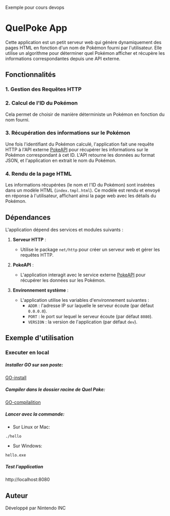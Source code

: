 Exemple pour cours devops

# QuelPoke App

Cette application est un petit serveur web qui génère dynamiquement des pages HTML en fonction d'un nom de Pokémon fourni par l'utilisateur. Elle utilise un algorithme pour déterminer quel Pokémon afficher et récupère les informations correspondantes depuis une API externe.

## Fonctionnalités

### 1. Gestion des Requêtes HTTP



### 2. Calcul de l'ID du Pokémon

Cela permet de choisir de manière déterministe un Pokémon en fonction du nom fourni.

### 3. Récupération des informations sur le Pokémon

Une fois l'identifiant du Pokémon calculé, l'application fait une requête HTTP à l'API externe [PokeAPI](https://pokeapi.co/) pour récupérer les informations sur le Pokémon correspondant à cet ID. L'API retourne les données au format JSON, et l'application en extrait le nom du Pokémon.

### 4. Rendu de la page HTML

Les informations récupérées (le nom et l'ID du Pokémon) sont insérées dans un modèle HTML (`index.tmpl.html`). Ce modèle est rendu et envoyé en réponse à l'utilisateur, affichant ainsi la page web avec les détails du Pokémon.

## Dépendances

L'application dépend des services et modules suivants :

1. **Serveur HTTP** :
   - Utilise le package `net/http` pour créer un serveur web et gérer les requêtes HTTP.

2. **PokeAPI** :
   - L'application interagit avec le service externe [PokeAPI](https://pokeapi.co/) pour récupérer les données sur les Pokémon.

3. **Environnement système** :
   - L'application utilise les variables d'environnement suivantes :
     - `ADDR` : l'adresse IP sur laquelle le serveur écoute (par défaut `0.0.0.0`).
     - `PORT` : le port sur lequel le serveur écoute (par défaut `8080`).
     - `VERSION` : la version de l'application (par défaut `dev`).

## Exemple d'utilisation

### Executer en local

##### Installer GO sur son poste: 
[GO-install](https://go.dev/doc/install)
##### Compiler dans le dossier racine de Quel Poke:
[GO-compilalition](https://go.dev/doc/tutorial/compile-install)
##### Lancer avec la commande:
- Sur Linux or Mac:
```
./hello
```
- Sur Windows:
```
hello.exe
```
##### Test l'application
http://localhost:8080


## Auteur

Développé par Nintendo INC
